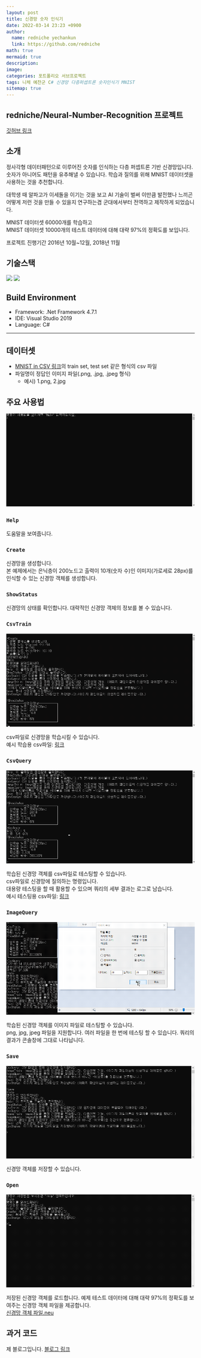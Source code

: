 ```yaml
---
layout: post
title: 신경망 숫자 인식기
date: 2022-03-14 23:23 +0900
author:
  name: redniche yechankun
  link: https://github.com/redniche
math: true
mermaid: true
description:
image:
categories: 포트폴리오 서브프로젝트
tags: 니체 예찬군 C# 신경망 다층퍼셉트론 숫자인식기 MNIST
sitemap: true
---
```


## redniche/Neural-Number-Recognition 프로젝트

[깃허브 링크](https://github.com/redniche/redniche.github.io)

## 소개

정사각형 데이터패턴으로 이루어진 숫자를 인식하는 다층 퍼셉트론 기반 신경망입니다. 숫자가 아니어도 패턴을 유추해낼 수 있습니다.
학습과 질의를 위해 MNIST 데이터셋을 사용하는 것을 추천합니다.

대학생 때 알파고가 이세돌을 이기는 것을 보고 AI 기술이 벌써 이만큼 발전했나 느끼곤 어떻게 저런 것을 만들 수 있을지 연구하는겸 군대에서부터 전역하고 제작하게 되었습니다.

MNIST 데이터셋 60000개를 학습하고  
MNIST 데이터셋 10000개의 테스트 데이터에 대해 대략 97%의 정확도를 보입니다.

프로젝트 진행기간 2016년 10월~12월, 2018년 11월

## 기술스택

<img src="https://img.shields.io/badge/C%23-007ACC?style=flat&logo=CSharp&logoColor=white">

<img src="https://img.shields.io/badge/.Net Framework-007ACC?style=flat&logo=DotNet&logoColor=white">

## Build Environment

- Framework: .Net Framework 4.7.1
- IDE: Visual Studio 2019
- Language: C#

---

## 데이터셋

- [MNIST in CSV 링크](https://pjreddie.com/projects/mnist-in-csv/)의 train set, test set 같은 형식의 csv 파일
- 파일명이 정답인 이미지 파일(.png, .jpg, .jpeg 형식)
  - 예시) 1.png, 2.jpg

## 주요 사용법

![주요 사용법1](/assets/img/portfolio/subproject/신경망숫자인식기/신경망초기화.gif)

### `Help`

도움말을 보여줍니다.

### `Create`

신경망을 생성합니다.  
본 예제에서는 은닉층이 200노드고 출력이 10개(숫자 수)인 이미지(가로세로 28px)를 인식할 수 있는 신경망 객체를 생성합니다.

### `ShowStatus`

신경망의 상태를 확인합니다. 대략적인 신경망 객체의 정보를 볼 수 있습니다.

### `CsvTrain`

![주요 사용법1](/assets/img/portfolio/subproject/신경망숫자인식기/Csv학습.gif)

csv파일로 신경망을 학습시킬 수 있습니다.  
예시 학습용 csv파일: [링크](https://pjreddie.com/media/files/mnist_train.csv)

### `CsvQuery`

![주요 사용법1](/assets/img/portfolio/subproject/신경망숫자인식기/Csv질의.gif)

학습된 신경망 객체를 csv파일로 테스팅할 수 있습니다.  
csv파일로 신경망에 질의하는 명령입니다.  
대용량 테스팅을 할 때 활용할 수 있으며 쿼리의 세부 결과는 로그로 남습니다.  
예시 테스팅용 csv파일: [링크](https://pjreddie.com/media/files/mnist_test.csv)

### `ImageQuery`

![주요 사용법1](/assets/img/portfolio/subproject/신경망숫자인식기/이미지쿼리.gif)

학습된 신경망 객체를 이미지 파일로 테스팅할 수 있습니다.  
png, jpg, jpeg 파일을 지원합니다. 여러 파일을 한 번에 테스팅 할 수 있습니다.
쿼리의 결과가 콘솔창에 그대로 나타납니다.

### `Save`

![주요 사용법1](/assets/img/portfolio/subproject/신경망숫자인식기/신경망저장.gif)

신경망 객체를 저장할 수 있습니다.

### `Open`

![주요 사용법1](/assets/img/portfolio/subproject/신경망숫자인식기/신경망불러오기.gif)

저장된 신경망 객체를 로드합니다.
예제 테스트 데이터에 대해 대략 97%의 정확도를 보여주는 신경망 객체 파일을 제공합니다.  
[신경망 객체 파일.neu](https://github.com/redniche/Neural-Number-Recognition/blob/main/trained_file/my_train_data.neu)

## 과거 코드

제 블로그입니다.
[블로그 링크](https://blog.naver.com/redniche/221401615403)
